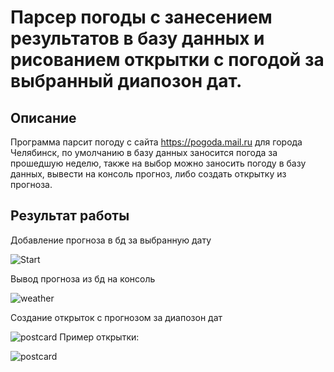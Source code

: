 Парсер погоды с занесением результатов в базу данных и рисованием открытки с погодой за выбранный диапозон дат.
===================
Описание
----
Программа парсит погоду с сайта https://pogoda.mail.ru для города Челябинск, по умолчанию в базу данных заносится погода за прошедшую неделю, также на выбор можно заносить погоду в базу данных, вывести на консоль прогноз, либо создать открытку из прогноза.

Результат работы
-----
Добавление прогноза в бд за выбранную дату 

![Start](https://i.ibb.co/47dqgGn/1.gif)


Вывод прогноза из бд на консоль

![weather](https://i.ibb.co/yRckMLx/2.gif)


Создание открыток с прогнозом за диапозон дат

![postcard](https://i.ibb.co/VSpwmLm/3.gif)
Пример открытки:

![postcard](https://i.ibb.co/6BJZJnp/weather-image-19-January.jpg)
